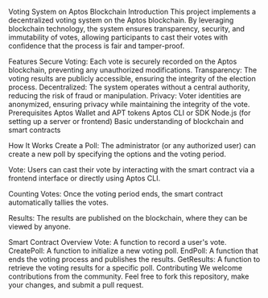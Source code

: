 Voting System on Aptos Blockchain
Introduction
This project implements a decentralized voting system on the Aptos blockchain. By leveraging blockchain technology, the system ensures transparency, security, and immutability of votes, allowing participants to cast their votes with confidence that the process is fair and tamper-proof.

Features
Secure Voting: Each vote is securely recorded on the Aptos blockchain, preventing any unauthorized modifications.
Transparency: The voting results are publicly accessible, ensuring the integrity of the election process.
Decentralized: The system operates without a central authority, reducing the risk of fraud or manipulation.
Privacy: Voter identities are anonymized, ensuring privacy while maintaining the integrity of the vote.
Prerequisites
Aptos Wallet and APT tokens
Aptos CLI or SDK
Node.js (for setting up a server or frontend)
Basic understanding of blockchain and smart contracts




How It Works
Create a Poll: The administrator (or any authorized user) can create a new poll by specifying the options and the voting period.

Vote: Users can cast their vote by interacting with the smart contract via a frontend interface or directly using Aptos CLI.

Counting Votes: Once the voting period ends, the smart contract automatically tallies the votes.

Results: The results are published on the blockchain, where they can be viewed by anyone.

Smart Contract Overview
Vote: A function to record a user's vote.
CreatePoll: A function to initialize a new voting poll.
EndPoll: A function that ends the voting process and publishes the results.
GetResults: A function to retrieve the voting results for a specific poll.
Contributing
We welcome contributions from the community. Feel free to fork this repository, make your changes, and submit a pull request.

